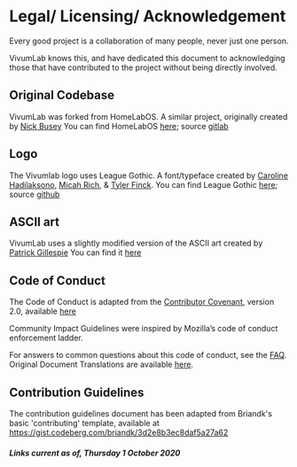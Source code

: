 # Legal/ Licensing/ Acknowledgement
Every good project is a collaboration of many people, never just one person.

VivumLab knows this, and have dedicated this document to acknowledging those that have contributed to the project without being directly involved.

## Original Codebase
VivumLab was forked from HomeLabOS. A similar project, originally created by [Nick Busey](http://nickbusey.com/)
You can find HomeLabOS [here](https://homelabos.com/); source [gitlab](https://gitlab.com/NickBusey/HomelabOS/)

## Logo
The Vivumlab logo uses League Gothic. A font/typeface created by [Caroline Hadilaksono](http://www.hadilaksono.com/), [Micah Rich](https://micahrich.com/), & [Tyler Finck](https://www.tylerfinck.com/).
You can find League Gothic [here](https://www.theleagueofmoveabletype.com/league-gothic); source [github](https://github.com/theleagueof/league-gothic)

## ASCII art
VivumLab uses a slightly modified version of the ASCII art created by [Patrick Gillespie](http://patorjk.com/blog/about/)
You can find it [here](http://patorjk.com/software/taag/#p=display&f=Ogre)

## Code of Conduct
The Code of Conduct is adapted from the [Contributor Covenant](https://www.contributor-covenant.org/), version 2.0, available [here](https://www.contributor-covenant.org/version/2/0/code_of_conduct.html)

Community Impact Guidelines were inspired by Mozilla’s code of conduct enforcement ladder.

For answers to common questions about this code of conduct, see the [FAQ](https://www.contributor-covenant.org/faq). Original Document Translations are available [here](https://www.contributor-covenant.org/translations).

## Contribution Guidelines
The contribution guidelines document has been adapted from Briandk's basic 'contributing' template, available at https://gist.codeberg.com/briandk/3d2e8b3ec8daf5a27a62



##### Links current as of, Thursday 1 October 2020